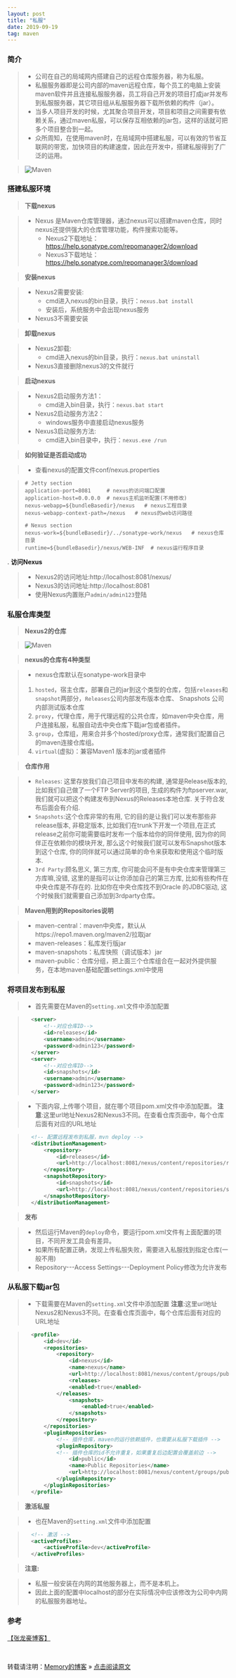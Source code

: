 ```yaml
---
layout: post
title: "私服"
date: 2019-09-19
tag: maven
---
```

### 简介

> * 公司在自己的局域网内搭建自己的远程仓库服务器，称为私服。
> * 私服服务器即是公司内部的maven远程仓库，每个员工的电脑上安装maven软件并且连接私服服务器，员工将自己开发的项目打成jar并发布到私服服务器，其它项目组从私服服务器下载所依赖的构件（jar）。
> * 当多人项目开发的时候，尤其聚合项目开发，项目和项目之间需要有依赖关系，通过maven私服，可以保存互相依赖的jar包，这样的话就可把多个项目整合到一起。
> * 众所周知，在使用maven时，在局域网中搭建私服，可以有效的节省互联网的带宽，加快项目的构建速度，因此在开发中，搭建私服得到了广泛的运用。

> ![Maven](/images/Maven/023.png)

### 搭建私服环境

> **下载nexus**

> * Nexus 是Maven仓库管理器，通过nexus可以搭建maven仓库，同时nexus还提供强大的仓库管理功能，构件搜索功能等。
>   - Nexus2下载地址：<https://help.sonatype.com/repomanager2/download>
>   - Nexus3下载地址：<https://help.sonatype.com/repomanager3/download>

> **安装nexus**

> * Nexus2需要安装:
>   - cmd进入nexus的bin目录，执行：`nexus.bat install`
>   - 安装后，系统服务中会出现nexus服务
> * Nexus3不需要安装

> **卸载nexus**

> * Nexus2卸载:
>   - cmd进入nexus的bin目录，执行：`nexus.bat uninstall`
> * Nexus3直接删除nexus3的文件就行

> **启动nexus**

> * Nexus2启动服务方法1：
>   - cmd进入bin目录，执行：`nexus.bat start`
> * Nexus2启动服务方法2：
>   - windows服务中直接启动nexus服务
> * Nexus3启动服务方法:
>   - cmd进入bin目录中，执行：`nexus.exe /run`

> **如何验证是否启动成功**

> * 查看nexus的配置文件conf/nexus.properties

> ```
> # Jetty section
> application-port=8081  	# nexus的访问端口配置
> application-host=0.0.0.0 	# nexus主机监听配置(不用修改)
> nexus-webapp=${bundleBasedir}/nexus 	# nexus工程目录
> nexus-webapp-context-path=/nexus	 # nexus的web访问路径
>
> # Nexus section
> nexus-work=${bundleBasedir}/../sonatype-work/nexus   # nexus仓库目录
> runtime=${bundleBasedir}/nexus/WEB-INF  # nexus运行程序目录
> ```

. **访问Nexus**

> * Nexus2的访问地址:http://localhost:8081/nexus/
> * Nexus3的访问地址:http://localhost:8081
> * 使用Nexus内置账户`admin/admin123`登陆

### 私服仓库类型

> **Nexus2的仓库**

> ![Maven](/images/Maven/024.png)

> **nexus的仓库有4种类型**

> * nexus仓库默认在sonatype-work目录中
> 1. `hosted`，宿主仓库，部署自己的jar到这个类型的仓库，包括`releases`和`snapshot`两部分，`Releases`公司内部发布版本仓库、 Snapshots 公司内部测试版本仓库
> 2. `proxy`，代理仓库，用于代理远程的公共仓库，如maven中央仓库，用户连接私服，私服自动去中央仓库下载jar包或者插件。 
> 3. `group`，仓库组，用来合并多个hosted/proxy仓库，通常我们配置自己的maven连接仓库组。
> 4. `virtual`(虚拟)：兼容Maven1 版本的jar或者插件

> **仓库作用**

> * `Releases`: 这里存放我们自己项目中发布的构建, 通常是Release版本的, 比如我们自己做了一个FTP Server的项目, 生成的构件为ftpserver.war, 我们就可以把这个构建发布到Nexus的Releases本地仓库. 关于符合发布后面会有介绍.
> * `Snapshots`:这个仓库非常的有用, 它的目的是让我们可以发布那些非release版本, 非稳定版本, 比如我们在trunk下开发一个项目,在正式release之前你可能需要临时发布一个版本给你的同伴使用, 因为你的同伴正在依赖你的模块开发, 那么这个时候我们就可以发布Snapshot版本到这个仓库, 你的同伴就可以通过简单的命令来获取和使用这个临时版本.
> * `3rd Party`:顾名思义, 第三方库, 你可能会问不是有中央仓库来管理第三方库嘛,没错, 这里的是指可以让你添加自己的第三方库, 比如有些构件在中央仓库是不存在的. 比如你在中央仓库找不到Oracle 的JDBC驱动, 这个时候我们就需要自己添加到3rdparty仓库。 

> **Maven用到的Repositories说明**

> * maven-central：maven中央库，默认从https://repo1.maven.org/maven2/拉取jar
> * maven-releases：私库发行版jar
> * maven-snapshots：私库快照（调试版本）jar
> * maven-public：仓库分组，把上面三个仓库组合在一起对外提供服务，在本地maven基础配置settings.xml中使用


### 将项目发布到私服

> * 首先需要在Maven的`setting.xml`文件中添加配置

> ```xml
>   <server>
>       <!--对应仓库ID-->
>       <id>releases</id>
>       <username>admin</username>
>       <password>admin123</password>
>   </server>
>   <server>
>       <!--对应仓库ID-->
>       <id>snapshots</id>
>       <username>admin</username>
>       <password>admin123</password>
>   </server>
>```

> * 下面内容,上传哪个项目，就在哪个项目pom.xml文件中添加配置。
> **注意**:这里url地址Nexus2和Nexus3不同。在查看仓库页面中，每个仓库后面有对应的URL地址

> ```xml
>   <!-- 配置远程发布到私服，mvn deploy -->
>   <distributionManagement>
>       <repository>
>           <id>releases</id>
>           <url>http://localhost:8081/nexus/content/repositories/releases/</url>
>       </repository> 
>       <snapshotRepository>
>           <id>snapshots</id>
>           <url>http://localhost:8081/nexus/content/repositories/snapshots/</url>
>       </snapshotRepository> 
>   </distributionManagement>
>```

> **发布**

> * 然后运行Maven的`deploy`命令，要运行pom.xml文件有上面配置的项目，不同开发工具会有差异。
> * 如果所有配置正确，发现上传私服失败，需要进入私服找到指定仓库(一般不用)
> * Repository---Access Settings---Deployment Policy修改为允许发布

### 从私服下载jar包

> * 下载需要在Maven的`setting.xml`文件中添加配置
> **注意**:这里url地址Nexus2和Nexus3不同。在查看仓库页面中，每个仓库后面有对应的URL地址

>```xml
>   <profile>
>       <id>dev</id>
>       <repositories>
>           <repository>
>               <id>nexus</id>
>               <name>nexus</name>
>               <url>http://localhost:8081/nexus/content/groups/public/</url>
>               <releases>
>               <enabled>true</enabled>
>           </releases>
>               <snapshots>
>                   <enabled>true</enabled>
>               </snapshots>
>           </repository>
>       </repositories>
>       <pluginRepositories>  
>           <!-- 插件仓库，maven的运行依赖插件，也需要从私服下载插件 -->
>           <pluginRepository>  
>           <!-- 插件仓库的id不允许重复，如果重复后边配置会覆盖前边 -->
>               <id>public</id>  
>               <name>Public Repositories</name>  
>               <url>http://localhost:8081/nexus/content/groups/public/</url>  
>           </pluginRepository>  
>       </pluginRepositories>  
>   </profile>
>```

> **激活私服**

> * 也在Maven的`setting.xml`文件中添加配置

>```xml
>   <!-- 激活 -->
>   <activeProfiles>
>       <activeProfile>dev</activeProfile>
>   </activeProfiles>
>```

> **注意:**

> * 私服一般安装在内网的其他服务器上，而不是本机上。
> * 因此上面的配置中localhost的部分在实际情况中应该修改为公司中内网的私服服务器地址。

### 参考

[【张龙豪博客】](https://www.cnblogs.com/knowledgesea/p/11190579.html)

<br>
    
转载请注明：[Memory的博客](https://www.shendonghai.com) » [点击阅读原文](https://www.shendonghai.com/2018/04/2018-04-05-Git%E9%85%8D%E7%BD%AE/) 